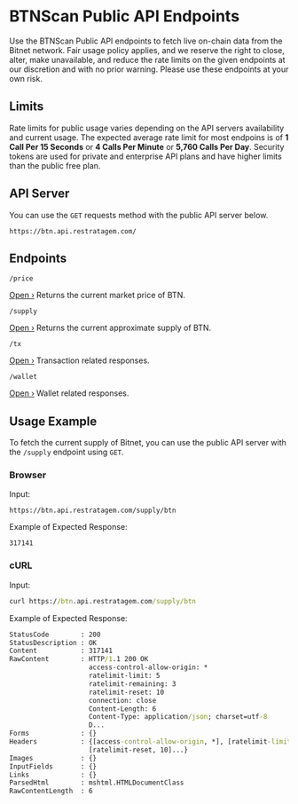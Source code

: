 # BTNScan Public API Endpoints

Use the BTNScan Public API endpoints to fetch live on-chain data from the Bitnet network. Fair usage policy applies, and we reserve the right to close, alter, make unavailable, and reduce the rate limits on the given endpoints at our discretion and with no prior warning. Please use these endpoints at your own risk.

## Limits

Rate limits for public usage varies depending on the API servers availability and current usage. The expected average rate limit for most endpoins is of **1 Call Per 15 Seconds** or **4 Calls Per Minute** or **5,760 Calls Per Day**. Security tokens are used for private and enterprise API plans and have higher limits than the public free plan.

## API Server

You can use the `GET` requests method with the public API server below.

```
https://btn.api.restratagem.com/
```

## Endpoints

```
/price
```
[Open ›](/endpoints/price/btn/) Returns the current market price of BTN.

```
/supply
```
[Open ›](/endpoints/supply/btn/) Returns the current approximate supply of BTN.

```
/tx
```
[Open ›](/endpoints/tx/) Transaction related responses.

```
/wallet
```
[Open ›](/endpoints/wallet/) Wallet related responses.

## Usage Example

To fetch the current supply of Bitnet, you can use the public API server with the `/supply` endpoint using `GET`.

### Browser

Input:
```
https://btn.api.restratagem.com/supply/btn
```

Example of Expected Response:
```
317141
```

### cURL

Input:
```cmd
curl https://btn.api.restratagem.com/supply/btn
```

Example of Expected Response:
```cmd
StatusCode        : 200
StatusDescription : OK
Content           : 317141
RawContent        : HTTP/1.1 200 OK
                    access-control-allow-origin: *
                    ratelimit-limit: 5
                    ratelimit-remaining: 3
                    ratelimit-reset: 10
                    connection: close
                    Content-Length: 6
                    Content-Type: application/json; charset=utf-8
                    D...
Forms             : {}
Headers           : {[access-control-allow-origin, *], [ratelimit-limit, 5], [ratelimit-remaining, 3],
                    [ratelimit-reset, 10]...}
Images            : {}
InputFields       : {}
Links             : {}
ParsedHtml        : mshtml.HTMLDocumentClass
RawContentLength  : 6
```